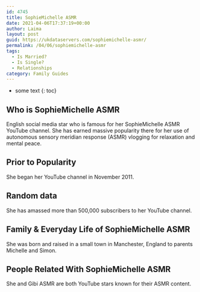 ```yaml
---
id: 4745
title: SophieMichelle ASMR
date: 2021-04-06T17:37:19+00:00
author: Laima
layout: post
guid: https://ukdataservers.com/sophiemichelle-asmr/
permalink: /04/06/sophiemichelle-asmr
tags:
  - Is Married?
  - Is Single?
  - Relationships
category: Family Guides
---
```


* some text
{: toc}


## Who is SophieMichelle ASMR
                  
                  
                  
English social media star who is famous for her SophieMichelle ASMR YouTube channel. She has earned massive popularity there for her use of autonomous sensory meridian response (ASMR) vlogging for relaxation and mental peace. 
                  
              
            
              
            
                
                
                
## Prior to Popularity
                  
                  
                  
She began her YouTube channel in November 2011. 
                  
              
            
              
            
                
                
                
## Random data
                  
                  
                  
She has amassed more than 500,000 subscribers to her YouTube channel. 
                  
              
            
              
            
                
                
                
## Family & Everyday Life of SophieMichelle ASMR
                  
                  
                  
She was born and raised in a small town in Manchester, England to parents Michelle and Simon. 
                  
              
            
              
            
                
                
                
## People Related With SophieMichelle ASMR
                  
                  
                  
She and Gibi ASMR are both YouTube stars known for their ASMR content. 
                  
              
            
              
            
                
              
            
              
              
            
            
              
            
          
          
          